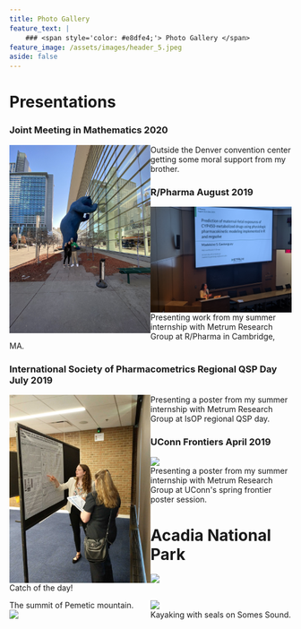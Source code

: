 ```yaml
---
title: Photo Gallery
feature_text: |
    ### <span style='color: #e8dfe4;'> Photo Gallery </span>
feature_image: /assets/images/header_5.jpeg
aside: false
---
```



# Presentations

### Joint Meeting in Mathematics 2020
<img align="left" src= "assets/images/JMM.jpeg" width="50%">

Outside the Denver convention center getting some moral support from my brother.

### R/Pharma August 2019
<img align="right" src= "assets/images/Rinpharma.jpg" width="50%">

Presenting work from my summer internship with Metrum Research Group at R/Pharma in Cambridge, MA.

### International Society of Pharmacometrics Regional QSP Day July 2019
<img align="left" src= "assets/images/QSP.jpg" width="50%">

Presenting a poster from my summer internship with Metrum Research Group at IsOP regional QSP day.

### UConn Frontiers April 2019
<img align="right" src= "assets/images/frontiers.png" width="50%">

Presenting a poster from my summer internship with Metrum Research Group at UConn's spring frontier poster session.

# Acadia National Park
<img align="left" src= "assets/images/fishing.png" width="50%">

Catch of the day!

<img align="right" src= "assets/images/hiking.png" width="50%">
The summit of Pemetic mountain.

<img align="left" src= "assets/images/kayaking.png" width="50%">
Kayaking with seals on Somes Sound.
